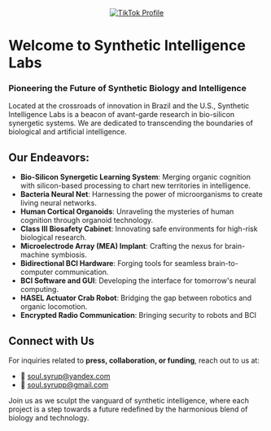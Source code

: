 <div align="center">
  <a href="https://www.tiktok.com/@synthetic_intelligence">
    <img src="https://img.shields.io/badge/TikTok-synthetic_intelligence_labs-ff0080?style=for-the-badge&logo=tiktok&logoColor=white&labelColor=000000" alt="TikTok Profile">
  </a>
</div>

# Welcome to Synthetic Intelligence Labs

### Pioneering the Future of Synthetic Biology and Intelligence

Located at the crossroads of innovation in Brazil and the U.S., Synthetic Intelligence Labs is a beacon of avant-garde research in bio-silicon synergetic systems. We are dedicated to transcending the boundaries of biological and artificial intelligence.

## Our Endeavors:
- **Bio-Silicon Synergetic Learning System**: Merging organic cognition with silicon-based processing to chart new territories in intelligence.
- **Bacteria Neural Net**: Harnessing the power of microorganisms to create living neural networks.
- **Human Cortical Organoids**: Unraveling the mysteries of human cognition through organoid technology.
- **Class III Biosafety Cabinet**: Innovating safe environments for high-risk biological research.
- **Microelectrode Array (MEA) Implant**: Crafting the nexus for brain-machine symbiosis.
- **Bidirectional BCI Hardware**: Forging tools for seamless brain-to-computer communication.
- **BCI Software and GUI**: Developing the interface for tomorrow's neural computing.
- **HASEL Actuator Crab Robot**: Bridging the gap between robotics and organic locomotion.
- **Encrypted Radio Communication**: Bringing security to robots and BCI

## Connect with Us
For inquiries related to **press, collaboration, or funding**, reach out to us at:
- 📧 soul.syrup@yandex.com
- 📧 soul.syrupp@gmail.com

Join us as we sculpt the vanguard of synthetic intelligence, where each project is a step towards a future redefined by the harmonious blend of biology and technology.
